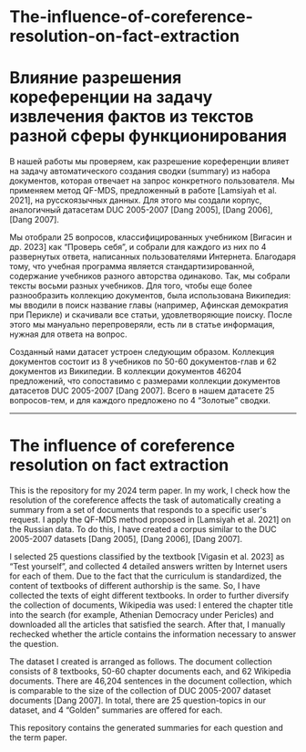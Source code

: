 # The-influence-of-coreference-resolution-on-fact-extraction
# Влияние разрешения кореференции на задачу извлечения фактов из текстов разной сферы функционирования

В нашей работы мы проверяем, как разрешение кореференции влияет на задачу автоматического создания сводки (summary) из набора документов, которая отвечает на запрос конкретного пользователя. Мы применяем метод QF-MDS, предложенный в работе [Lamsiyah et al. 2021], на русскоязычных данных. Для этого мы создали корпус, аналогичный датасетам DUC 2005-2007 [Dang 2005], [Dang 2006], [Dang 2007]. 

Мы отобрали 25 вопросов, классифицированных учебником [Вигасин и др. 2023] как “Проверь себя”, и собрали для каждого из них по 4 развернутых ответа, написанных пользователями Интернета. Благодаря тому, что учебная программа является стандартизированной, содержание учебников разного авторства одинаково. Так, мы собрали тексты восьми разных учебников. Для того, чтобы еще более разнообразить коллекцию документов, была использована Википедия: мы вводили в поиск название главы (например, Афинская демократия при Перикле) и скачивали все статьи, удовлетворяющие поиску. После этого мы мануально перепроверяли, есть ли в статье информация, нужная для ответа на вопрос. 

Созданный нами датасет устроен следующим образом. Коллекция документов состоит из 8 учебников по 50-60 документов-глав и 62 документов из Википедии. В коллекции документов 46204 предложений, что сопоставимо с размерами коллекции документов датасетов DUC 2005-2007 [Dang 2007]. Всего в нашем датасете 25 вопросов-тем, и для каждого предложено по 4 “Золотые” сводки.

---

# The influence of coreference resolution on fact extraction

This is the repository for my 2024 term paper.
In my work, I check how the resolution of the coreference affects the task of automatically creating a summary from a set of documents that responds to a specific user's request. I apply the QF-MDS method proposed in [Lamsiyah et al. 2021] on the Russian data. To do this, I have created a corpus similar to the DUC 2005-2007 datasets [Dang 2005], [Dang 2006], [Dang 2007]. 

I selected 25 questions classified by the textbook [Vigasin et al. 2023] as “Test yourself”, and collected 4 detailed answers written by Internet users for each of them. Due to the fact that the curriculum is standardized, the content of textbooks of different authorship is the same. So, I have collected the texts of eight different textbooks. In order to further diversify the collection of documents, Wikipedia was used: I entered the chapter title into the search (for example, Athenian Democracy under Pericles) and downloaded all the articles that satisfied the search. After that, I manually rechecked whether the article contains the information necessary to answer the question. 

The dataset I created is arranged as follows. The document collection consists of 8 textbooks, 50-60 chapter documents each, and 62 Wikipedia documents. There are 46,204 sentences in the document collection, which is comparable to the size of the collection of DUC 2005-2007 dataset documents [Dang 2007]. In total, there are 25 question-topics in our dataset, and 4 “Golden” summaries are offered for each. 

This repository contains the generated summaries for each question and the term paper.
